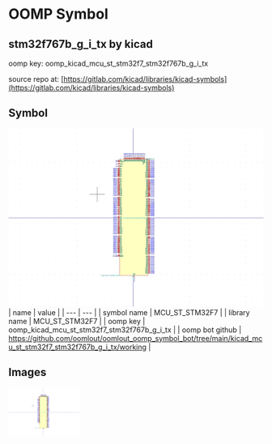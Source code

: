# OOMP Symbol  
## stm32f767b_g_i_tx  by kicad  
  
oomp key: oomp_kicad_mcu_st_stm32f7_stm32f767b_g_i_tx  
  
source repo at: [https://gitlab.com/kicad/libraries/kicad-symbols](https://gitlab.com/kicad/libraries/kicad-symbols)  
## Symbol  
  
[![working.png](working_600.png)](working.png)  
| name | value | 
| --- | --- | 
| symbol name | MCU_ST_STM32F7 | 
| library name | MCU_ST_STM32F7 | 
| oomp key | oomp_kicad_mcu_st_stm32f7_stm32f767b_g_i_tx | 
| oomp bot github | https://github.com/oomlout/oomlout_oomp_symbol_bot/tree/main/kicad_mcu_st_stm32f7_stm32f767b_g_i_tx/working | 
## Images  
  
[![working.png](working_140.png)](working.png)  
